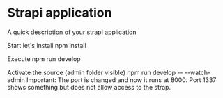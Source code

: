 # Strapi application

A quick description of your strapi application

Start let's install
npm install

Execute
npm run develop

Activate the source (admin folder visible)
npm run develop -- --watch-admin
Important: The port is changed and now it runs at 8000. Port 1337 shows something but does not allow access to the strap.
